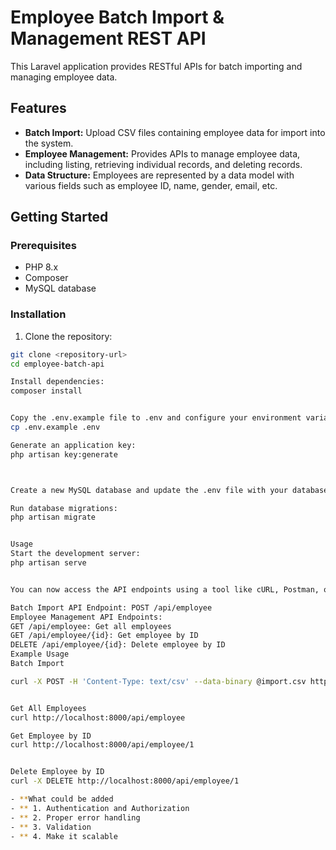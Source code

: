 # Employee Batch Import & Management REST API

This Laravel application provides RESTful APIs for batch importing and managing employee data.

## Features

- **Batch Import:** Upload CSV files containing employee data for import into the system.
- **Employee Management:** Provides APIs to manage employee data, including listing, retrieving individual records, and deleting records.
- **Data Structure:** Employees are represented by a data model with various fields such as employee ID, name, gender, email, etc.

## Getting Started

### Prerequisites

- PHP 8.x
- Composer
- MySQL database

### Installation

1. Clone the repository:

```bash
git clone <repository-url>
cd employee-batch-api

Install dependencies:
composer install


Copy the .env.example file to .env and configure your environment variables:
cp .env.example .env

Generate an application key:
php artisan key:generate



Create a new MySQL database and update the .env file with your database credentials.

Run database migrations:
php artisan migrate


Usage
Start the development server:
php artisan serve


You can now access the API endpoints using a tool like cURL, Postman, or your preferred HTTP client.

Batch Import API Endpoint: POST /api/employee
Employee Management API Endpoints:
GET /api/employee: Get all employees
GET /api/employee/{id}: Get employee by ID
DELETE /api/employee/{id}: Delete employee by ID
Example Usage
Batch Import

curl -X POST -H 'Content-Type: text/csv' --data-binary @import.csv http://localhost:8000/api/employee


Get All Employees
curl http://localhost:8000/api/employee

Get Employee by ID
curl http://localhost:8000/api/employee/1


Delete Employee by ID
curl -X DELETE http://localhost:8000/api/employee/1

- **What could be added
- ** 1. Authentication and Authorization
- ** 2. Proper error handling
- ** 3. Validation
- ** 4. Make it scalable 